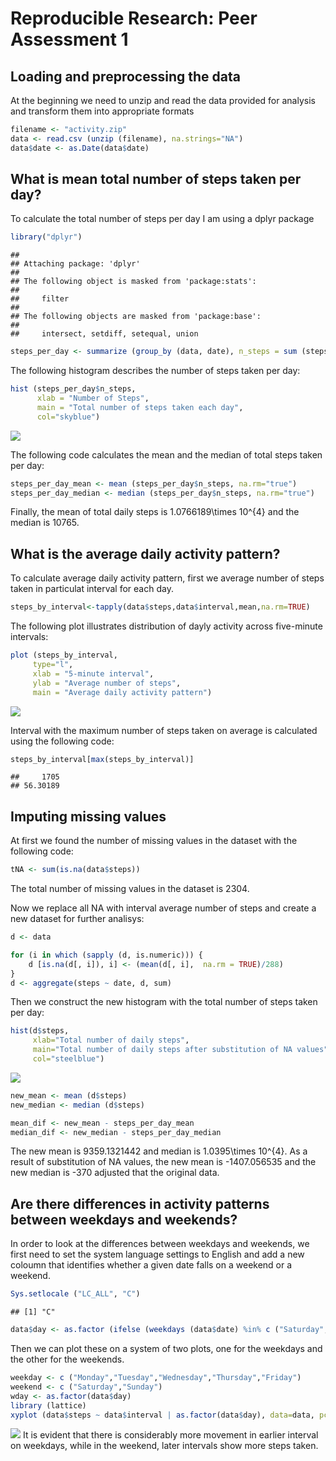 # Reproducible Research: Peer Assessment 1


## Loading and preprocessing the data
At the beginning we need to unzip and read the data provided for analysis and transform them into appropriate formats

```r
filename <- "activity.zip"
data <- read.csv (unzip (filename), na.strings="NA")
data$date <- as.Date(data$date)
```

## What is mean total number of steps taken per day?

To calculate the total number of steps per day I am using a dplyr package

```r
library("dplyr")
```

```
## 
## Attaching package: 'dplyr'
## 
## The following object is masked from 'package:stats':
## 
##     filter
## 
## The following objects are masked from 'package:base':
## 
##     intersect, setdiff, setequal, union
```

```r
steps_per_day <- summarize (group_by (data, date), n_steps = sum (steps))
```

The following histogram describes the number of steps taken per day:

```r
hist (steps_per_day$n_steps,
      xlab = "Number of Steps", 
      main = "Total number of steps taken each day",
      col="skyblue")
```

![](PA1_template_files/figure-html/unnamed-chunk-3-1.png) 

The following code calculates the mean and the median of total steps taken per day:

```r
steps_per_day_mean <- mean (steps_per_day$n_steps, na.rm="true")
steps_per_day_median <- median (steps_per_day$n_steps, na.rm="true")
```

Finally, the mean of total daily steps is 1.0766189\times 10^{4} and the median is 10765.

## What is the average daily activity pattern?

To calculate average daily activity pattern, first we average number of steps taken in particulat interval for each day. 

```r
steps_by_interval<-tapply(data$steps,data$interval,mean,na.rm=TRUE)
```

The following plot illustrates distribution of dayly activity across five-minute intervals:

```r
plot (steps_by_interval, 
     type="l",
     xlab = "5-minute interval",
     ylab = "Average number of steps",
     main = "Average daily activity pattern")
```

![](PA1_template_files/figure-html/unnamed-chunk-6-1.png) 

Interval with the maximum number of steps taken on average is calculated using the following code:

```r
steps_by_interval[max(steps_by_interval)]
```

```
##     1705 
## 56.30189
```

## Imputing missing values

At first we found the number of missing values in the dataset with the following code:

```r
tNA <- sum(is.na(data$steps))
```
The total number of missing values in the dataset is 2304.

Now we replace all NA with interval average number of steps and create a new dataset for further analisys: 

```r
d <- data

for (i in which (sapply (d, is.numeric))) {
    d [is.na(d[, i]), i] <- (mean(d[, i],  na.rm = TRUE)/288)
}
d <- aggregate(steps ~ date, d, sum)
```

Then we construct the new histogram with the total number of steps taken per day:

```r
hist(d$steps, 
     xlab="Total number of daily steps", 
     main="Total number of daily steps after substitution of NA values",
     col="steelblue")
```

![](PA1_template_files/figure-html/unnamed-chunk-10-1.png) 

```r
new_mean <- mean (d$steps)
new_median <- median (d$steps)

mean_dif <- new_mean - steps_per_day_mean
median_dif <- new_median - steps_per_day_median
```

The new mean is 9359.1321442 and median is 1.0395\times 10^{4}. As a result of substitution of NA values, the new mean is -1407.056535 and the new median is -370 adjusted that the original data.

## Are there differences in activity patterns between weekdays and weekends?

In order to look at the differences between weekdays and weekends, we first need to set the system language settings to English and add a new coloumn that identifies whether a given date falls on a weekend or a weekend.

```r
Sys.setlocale ("LC_ALL", "C")
```

```
## [1] "C"
```

```r
data$day <- as.factor (ifelse (weekdays (data$date) %in% c ("Saturday","Sunday"), "Weekend", "Weekday"))
```

Then we can plot these on a system of two plots, one for the weekdays and the other for the weekends.


```r
weekday <- c ("Monday","Tuesday","Wednesday","Thursday","Friday")
weekend <- c ("Saturday","Sunday")
wday <- as.factor(data$day)
library (lattice)
xyplot (data$steps ~ data$interval | as.factor(data$day), data=data, pch=1, xlab="Interval",  ylab="Number of steps",layout = c (1,2), type = "l")
```

![](PA1_template_files/figure-html/unnamed-chunk-12-1.png) 
It is evident that there is considerably more movement in earlier interval on weekdays, while in the weekend, later intervals show more steps taken.
